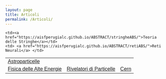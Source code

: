 ```yaml
---
layout: page
title: Articoli  
permalink: /Articoli/
---
```

<html>
<head>
<style>
table {
  font-family: arial, sans-serif;
  border-collapse: collapse;
  width: 100%;
}

td, th {
  text-align: left;
  padding: 8px;
}

</style>
</head>
<body>

<table>
  <tr>
    <td><a href="https://aisfperugialc.github.io/ABSTRACT/amsABS/">Astroparticelle</a> </td>

    <td><a href="https://aisfperugialc.github.io/ABSTRACT/stringheABS/">Teoria delle Stringhe</a></td>
    <td> <a href="https://aisfperugialc.github.io/ABSTRACT/retiABS/">Reti Neurali</a> </td>
  </tr>

  <tr>
    <td><a href="https://aisfperugialc.github.io/ABSTRACT/na62ABS/">Fisica delle Alte Energie</a></td>
    <td><a href="https://aisfperugialc.github.io/ABSTRACT/triggerABS/">Rivelatori di Particelle</a></td>
    <td><a href="https://aisfperugialc.github.io/ABSTRACT/cernABS/">Cern</a>                     </td>
  </tr>

</table>
</body>
</html>
